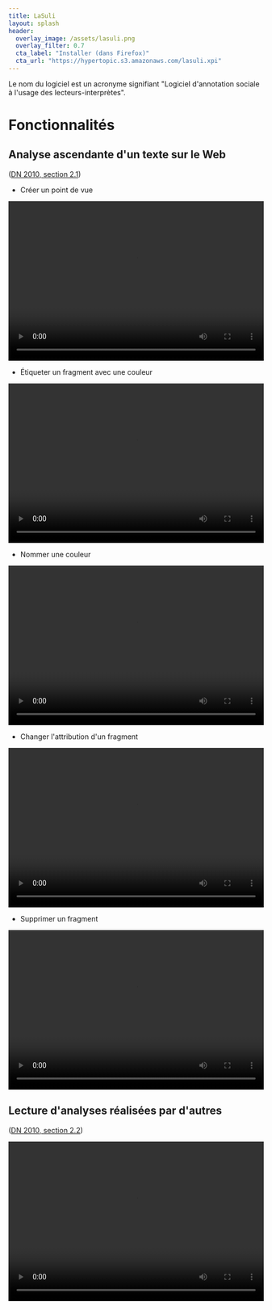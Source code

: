 ```yaml
---
title: LaSuli 
layout: splash
header:
  overlay_image: /assets/lasuli.png
  overlay_filter: 0.7
  cta_label: "Installer (dans Firefox)"
  cta_url: "https://hypertopic.s3.amazonaws.com/lasuli.xpi"
---
```


Le nom du logiciel est un acronyme signifiant "Logiciel d'annotation sociale à l'usage des lecteurs-interprètes".

# Fonctionnalités

## Analyse ascendante d'un texte sur le Web
([DN 2010, section 2.1](https://hal-utt.archives-ouvertes.fr/hal-02391916))

* Créer un point de vue
<video width="506" height="316" controls="">
<source src="/assets/lasuli_viewpoint_create.mp4" type="video/mp4">
Votre navigateur ne sait pas afficher des vidéos au format MPEG 4.
</video>

* Étiqueter un fragment avec une couleur
<video width="506" height="316" controls="">
<source src="/assets/lasuli_highlights_create.mp4" type="video/mp4">
Votre navigateur ne sait pas afficher des vidéos au format MPEG 4.
</video>

* Nommer une couleur
<video width="506" height="316" controls="">
<source src="/assets/lasuli_topic_rename.mp4" type="video/mp4">
Votre navigateur ne sait pas afficher des vidéos au format MPEG 4.
</video>

* Changer l'attribution d'un fragment
<video width="506" height="316" controls="">
<source src="/assets/lasuli_highlight_change.mp4" type="video/mp4">
Votre navigateur ne sait pas afficher des vidéos au format MPEG 4.
</video>

* Supprimer un fragment
<video width="506" height="316" controls="">
<source src="/assets/lasuli_highlight_delete.mp4" type="video/mp4">
Votre navigateur ne sait pas afficher des vidéos au format MPEG 4.
</video>

## Lecture d'analyses réalisées par d'autres
([DN 2010, section 2.2](https://hal-utt.archives-ouvertes.fr/hal-02391916))

<video width="506" height="316" controls="">
<source src="/assets/if14_lasuli_read.mp4" type="video/mp4">
Votre navigateur ne sait pas afficher des vidéos au format MPEG 4.
</video>
